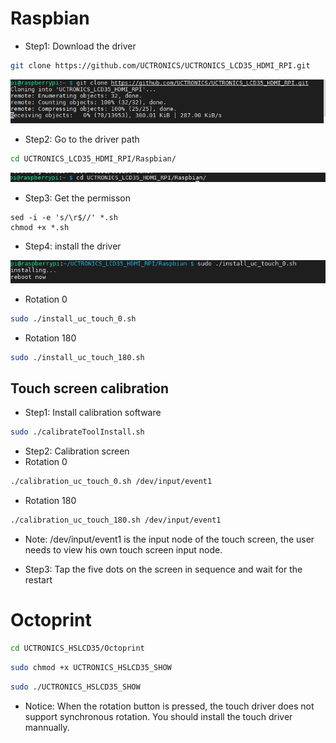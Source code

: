 
# Raspbian
- Step1: Download the driver
```bash
git clone https://github.com/UCTRONICS/UCTRONICS_LCD35_HDMI_RPI.git
```
![image](Raspbian/data/1.png)
- Step2: Go to the driver path 
```bash
cd UCTRONICS_LCD35_HDMI_RPI/Raspbian/
```
![image](Raspbian/data/2.png)
- Step3: Get the permisson 
```
sed -i -e 's/\r$//' *.sh
chmod +x *.sh
```
- Step4: install the driver
 
![image](Raspbian/data/3.png)
- Rotation 0
```bash
sudo ./install_uc_touch_0.sh
```
- Rotation 180
```bash
sudo ./install_uc_touch_180.sh
```
## Touch screen calibration

- Step1: Install calibration software
```bash
sudo ./calibrateToolInstall.sh
```

- Step2: Calibration screen
- Rotation 0
```bash
./calibration_uc_touch_0.sh /dev/input/event1
```
- Rotation 180
```bash
./calibration_uc_touch_180.sh /dev/input/event1
```

- Note: /dev/input/event1 is the input node of the touch screen, the user needs to view his own touch screen input node.

- Step3: Tap the five dots on the screen in sequence and wait for the restart

# Octoprint
```bash
cd UCTRONICS_HSLCD35/Octoprint
```
```bash
sudo chmod +x UCTRONICS_HSLCD35_SHOW
```
```bash
sudo ./UCTRONICS_HSLCD35_SHOW
```
- Notice: When the rotation button is pressed, the touch driver does not support synchronous rotation.
  You should install the touch driver mannually.